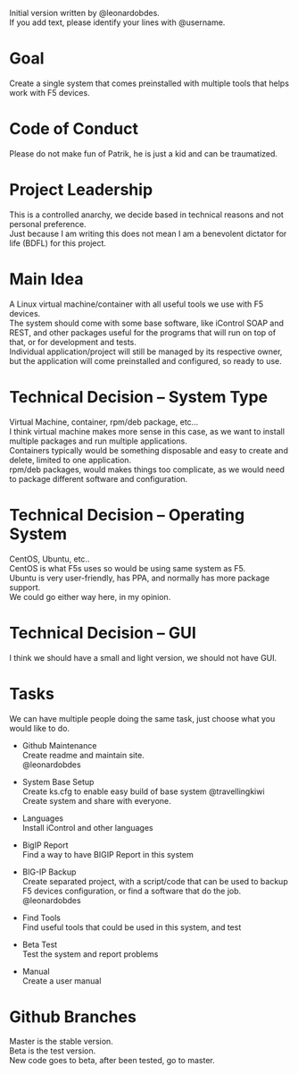 Initial version written by @leonardobdes.  
If you add text, please identify your lines with @username. 

# Goal
Create a single system that comes preinstalled with multiple tools that helps work with F5 devices.

# Code of Conduct
Please do not make fun of Patrik, he is just a kid and can be traumatized.

# Project Leadership
This is a controlled anarchy, we decide based in technical reasons and not personal preference.  
Just because I am writing this does not mean I am a benevolent dictator for life (BDFL) for this project.

# Main Idea
A Linux virtual machine/container with all useful tools we use with F5 devices.  
The system should come with some base software, like iControl SOAP and REST, and other packages useful for the programs that will run on top of that, or for development and tests.  
Individual application/project will still be managed by its respective owner, but the application will come preinstalled and configured, so ready to use.

# Technical Decision – System Type
Virtual Machine, container, rpm/deb package, etc…  
I think virtual machine makes more sense in this case, as we want to install multiple packages and run multiple applications.  
Containers typically would be something disposable and easy to create and delete, limited to one application.  
rpm/deb packages, would makes things too complicate, as we would need to package different software and configuration.  

# Technical Decision – Operating System
CentOS, Ubuntu, etc..  
CentOS is what F5s uses so would be using same system as F5.  
Ubuntu is very user-friendly, has PPA, and normally has more package support.  
We could go either way here, in my opinion.  

# Technical Decision – GUI
I think we should have a small and light version, we should not have GUI.

# Tasks
We can have multiple people doing the same task, just choose what you would like to do.

* Github Maintenance  
Create readme and maintain site.  
@leonardobdes

*	System Base Setup  
Create ks.cfg to enable easy build of base system  @travellingkiwi  
Create system and share with everyone.  

*	Languages  
Install iControl and other languages

*	BigIP Report  
Find a way to have BIGIP Report in this system

*	BIG-IP Backup  
Create separated project, with a script/code that can be used to backup F5 devices configuration, or find a software that do the job.  
@leonardobdes

*	Find Tools  
Find useful tools that could be used in this system, and test  

*	Beta Test  
Test the system and report problems

*	Manual  
Create a user manual

# Github Branches
Master is the stable version.  
Beta is the test version.  
New code goes to beta, after been tested, go to master.  
